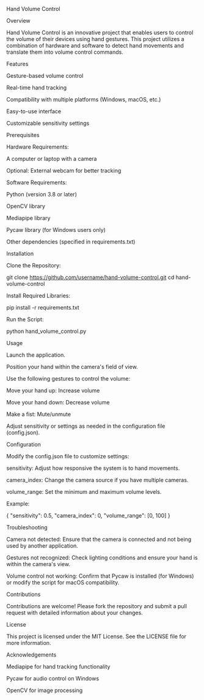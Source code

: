 Hand Volume Control

Overview

Hand Volume Control is an innovative project that enables users to control the volume of their devices using hand gestures. This project utilizes a combination of hardware and software to detect hand movements and translate them into volume control commands.

Features

Gesture-based volume control

Real-time hand tracking

Compatibility with multiple platforms (Windows, macOS, etc.)

Easy-to-use interface

Customizable sensitivity settings

Prerequisites

Hardware Requirements:

A computer or laptop with a camera

Optional: External webcam for better tracking

Software Requirements:

Python (version 3.8 or later)

OpenCV library

Mediapipe library

Pycaw library (for Windows users only)

Other dependencies (specified in requirements.txt)

Installation

Clone the Repository:

git clone https://github.com/username/hand-volume-control.git
cd hand-volume-control

Install Required Libraries:

pip install -r requirements.txt

Run the Script:

python hand_volume_control.py

Usage

Launch the application.

Position your hand within the camera's field of view.

Use the following gestures to control the volume:

Move your hand up: Increase volume

Move your hand down: Decrease volume

Make a fist: Mute/unmute

Adjust sensitivity or settings as needed in the configuration file (config.json).

Configuration

Modify the config.json file to customize settings:

sensitivity: Adjust how responsive the system is to hand movements.

camera_index: Change the camera source if you have multiple cameras.

volume_range: Set the minimum and maximum volume levels.

Example:

{
  "sensitivity": 0.5,
  "camera_index": 0,
  "volume_range": [0, 100]
}

Troubleshooting

Camera not detected:
Ensure that the camera is connected and not being used by another application.

Gestures not recognized:
Check lighting conditions and ensure your hand is within the camera's view.

Volume control not working:
Confirm that Pycaw is installed (for Windows) or modify the script for macOS compatibility.

Contributions

Contributions are welcome! Please fork the repository and submit a pull request with detailed information about your changes.

License

This project is licensed under the MIT License. See the LICENSE file for more information.

Acknowledgements

Mediapipe for hand tracking functionality

Pycaw for audio control on Windows

OpenCV for image processing

